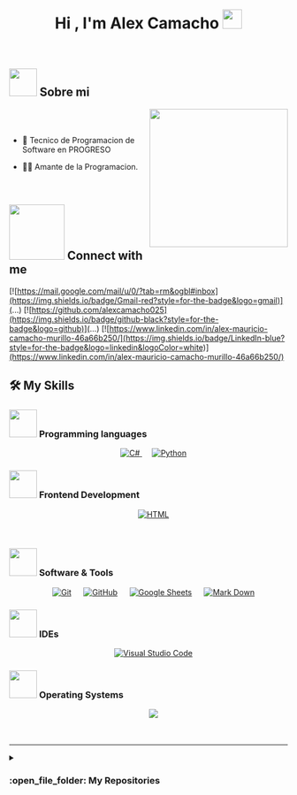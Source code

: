 <h1 align="center">Hi , I'm Alex Camacho <img src="https://media.giphy.com/media/hvRJCLFzcasrR4ia7z/giphy.gif" width="35"></h1>


<br>

<p align="center"> 


</p>

	
## <picture><img src = "https://github.com/7oSkaaa/7oSkaaa/blob/main/Images/about_me.gif?raw=true" width = 50px></picture> Sobre mi

<picture> <img align="right" src="https://github.com/7oSkaaa/7oSkaaa/blob/main/Images/Right_Side.gif?raw=true" width = 250px></picture>

<br><br>

- :school: Tecnico de Programacion de Software en PROGRESO

- :technologist: Amante de la Programacion.

<br>

## <picture> <img src="https://github.com/7oSkaaa/7oSkaaa/blob/main/Images/Connect-with-me.gif?raw=true" width="100px"> </picture> Connect with me
<p align="center">
	

[![https://mail.google.com/mail/u/0/?tab=rm&ogbl#inbox](https://img.shields.io/badge/Gmail-red?style=for-the-badge&logo=gmail)](...)
[![https://github.com/alexcamacho025](https://img.shields.io/badge/github-black?style=for-the-badge&logo=github)](...)
[![https://www.linkedin.com/in/alex-mauricio-camacho-murillo-46a66b250/](https://img.shields.io/badge/LinkedIn-blue?style=for-the-badge&logo=linkedin&logoColor=white)](https://www.linkedin.com/in/alex-mauricio-camacho-murillo-46a66b250/)

</p>



## 🛠️ My Skills

### <picture> <img src = "https://github.com/7oSkaaa/7oSkaaa/blob/main/Images/Programming_Languages.gif?raw=true" width = 50px>  </picture> Programming languages

<p align="center"> 
  &emsp; 
  <a href="https://www.cprogramming.com/" target="_blank"> 
    <img alt="C#" src="https://img.shields.io/badge/C%20-%232370ED.svg?style=plastic&logo=c&logoColor=white">
  </a> 
  
  </a> 
   </a>

  </a>
  &emsp;
   <a href="https://www.python.org" target="_blank">
    <img alt="Python" src="https://img.shields.io/badge/Python%20-%2314354C.svg?style=plastic&logo=python&logoColor=white">
  </a>
</p>

### <picture> <img src = "https://github.com/7oSkaaa/7oSkaaa/blob/main/Images/Front_End.gif?raw=true" width = 50px>  </picture> Frontend Development
<p align="center"> 
  &emsp; 
  <a href="https://www.w3.org/html/" target="_blank"> 
   <img alt="HTML" src="https://img.shields.io/badge/HTML5%20-%23E34F26.svg?style=plastic&logo=html5&logoColor=white">
  </a>   
 
  </a> 
  
  &emsp;
 
   </a>
</p>

 ### <picture> <img src = "https://github.com/7oSkaaa/7oSkaaa/blob/main/Images/Software_Tools.gif?raw=true" width = 50px>  </picture> Software & Tools
 
<p align="center">
  &emsp;
    <a href="#"><img alt="Git" src="https://img.shields.io/badge/Git%20-%23F05033.svg?style=plastic&logo=git&logoColor=white"></a>
  &emsp;
    <a href="#"><img alt="GitHub" src="https://img.shields.io/badge/github-%23181717.svg?style=plastic&logo=github&logoColor=white"></a>
  &emsp;
    <a href="#"><img alt="Google Sheets" src="https://img.shields.io/badge/Google%20Sheets%20-%2334A853.svg?style=plastic&logo=google%20sheets&logoColor=white"></a>
  &emsp;
    <a href="#"><img alt="Mark Down" src="https://img.shields.io/badge/Markdown-000000?style=plastic&logo=markdown&logoColor=white"></a>
  
</p>

 ### <picture> <img src = "https://github.com/7oSkaaa/7oSkaaa/blob/main/Images/IDEs.gif?raw=true" width = 50px>  </picture> IDEs
 
<p align="center">
  &emsp;
    <a href="#"><img alt="Visual Studio Code" src="https://img.shields.io/badge/Visual%20Studio%20Code-0078d7.svg?style=plastic&logo=visual-studio-code&logoColor=white"></a>
  
 
</p>

 ### <picture> <img src = "https://github.com/7oSkaaa/7oSkaaa/blob/main/Images/OS.gif?raw=true" width = 50px>  </picture> Operating Systems
 
<p align="center"> 
  &emsp;
    <a href="#"><img src="https://img.shields.io/badge/Windows-0078D6?style=plastic&logo=windows&logoColor=white"></a>
</p>

<br> 

---

<p align = "center">
	


	

	
<details><summary><h3> :open_file_folder: My Repositories </h3></summary>


🔢 [Calculadora en C#](https://github.com/alexcamacho025/Calculadora-en-C)  
🎲 [ProyectoCSsharp](https://github.com/alexcamacho025/MiProyectoCSharp)  
📊 [Calculadora de Promedios](https://github.com/alexcamacho025/sistema-estudiantes)  
----
	

  </p>
</div>
</details>

</br></br>
	
